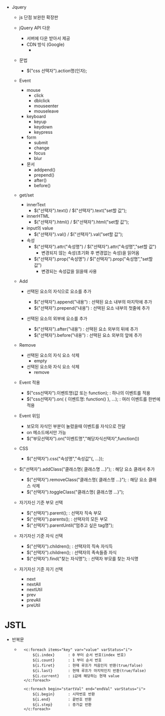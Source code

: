
- Jquery
    - js 단점 보완한 확장판
    - jQuery API 다운
        - 서버에 다운 받아서 제공
        - CDN 방식 (Google)
            - <script src="https://ajax.googleapis.com/ajax/libs/jquery/3.4.1/jquery.min.js"></script>
    - 문법
        - $("css 선택자").action명(인자);

    - Event
        - mouse
            - click
            - dblclick
            - mouseenter
            - mouseleave
        - keyboard
            - keyup
            - keydown
            - keypress
        - form
            - submit
            - change
            - focus
            - blur
        - 문서
            - addpend()
            - prepend()
            - after()
            - before()

    - get/set
        - innerText
            - $("선택자").text() / $("선택자").text("set할 값");
        - innerHTML
            - $("선택자").html() / $("선택자").html("set할 값");
        - input의 value
            - $("선택자").val() / $("선택자").val("set할 값");
        - 속성
            - $("선택자").attr("속성명") / $("선택자").attr("속성명","set할 값")
                - 변경되지 않는 속성(초기화 후 변경없는 속성)을 읽어옴
            - $("선택자").prop("속성명") / $("선택자").prop("속성명","set할 값")
                - 변경되는 속성값을 읽을때 사용
    - Add
        - 선택된 요소의 자식으로 요소를 추가
            - $("선택자").append("내용")  : 선택된 요소 내부의 마지막에 추가
            - $("선택자").prepend("내용") : 선택된 요소 내부의 첫줄에 추가

        - 선택된 요소의 외부에 요소를 추가
            - $("선택자").after("내용")  : 선택된 요소 외부의 뒤에 추가
            - $("선택자").before("내용")  : 선택된 요소 외부의 앞에 추가

    - Remove
        - 선택된 요소의 자식 요소 삭제
            - empty
        - 선택된 요소와 자식 요소 삭제
            - remove
            
    - Event 적용
        - $("css선택자").이벤트명(값 또는 function);         : 하나의 이벤트를 적용
        - $("css선택자").on( { 이벤트명: function() }, ...); : 여러 이벤트를 한번에 적용

    - Event 위임
        - 보모의 자식인 부분이 눌렸을때 이벤트를 자식으로 전달
        - on 메소드에서만 가능
        - $("부모선택자").on("이벤트명","해당자식선택자",function())
    
    - CSS 
        - $("선택자").css("속성명","속성값"{, ...});
    - $("선택자").addClass("클래스명{ 클래스명 ...}");          : 해당 요소 클래서 추가
        - $("선택자").removeClass("클래스명{ 클래스명 ...}");   : 해당 요소 클래스 삭제
        - $("선택자").toggleClass("클래스명{ 클래스명 ...}");   

    - 자기자신 기준 부모 선택
        - $("선택자").parent();                         : 선택자 직속 부모
        - $("선택자").parents();                        : 선택자의 모든 부모
        - $("선택자").parentUntil("멈추고 싶은 tag명");

    - 자기자신 기준 자식 선택
        - $("선택자").children();               : 선택자의 직속 자식득
        - $("선택자").children();               : 선택자의 족속들중  자식
        - $("선택자").find("찾는 자식명");       : 선택자 부모를 찾는 자식명

    - 자기자신 기준 자기 선택
        - next
        - nextAll
        - nextUtil
        - prev
        - prevAll
        - preUtil

# JSTL

- 반복문
    - ```
        <c:foreach items="key" var="value" varStatus="i">
            ${i.index}      : 0 부터 순서 번호(index 번호)
            ${i.count}      : 1 부터 순서 번호
            ${i.firet}      : 현재 루프가 처음인지 반환(true/false)
            ${i.last}       : 현재 루프가 마지막인지 반환(true/false)
            ${i.current}    : i값에 해당하는 현재 value 
        </c:foreach>

        <c:foreach begin="startVal" end="endVal" varStatus="i">
            ${i.begin}      : 시작번호 반환
            ${i.end}        : 끝번호 반환
            ${i.step}       : 증가값 반환
        </c:foreach>
    ```


